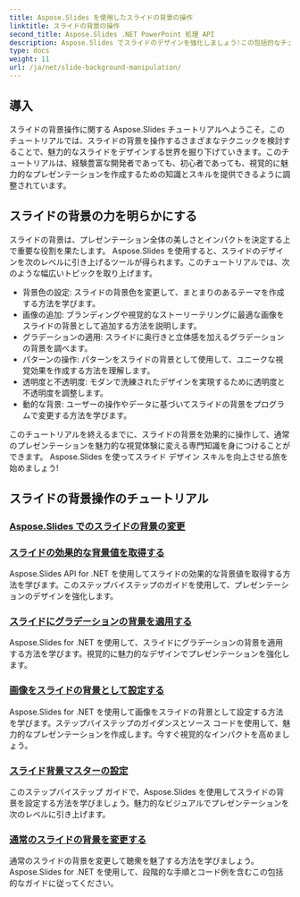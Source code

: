 ```yaml
---
title: Aspose.Slides を使用したスライドの背景の操作
linktitle: スライドの背景の操作
second_title: Aspose.Slides .NET PowerPoint 処理 API
description: Aspose.Slides でスライドのデザインを強化しましょう!この包括的なチュートリアルでスライドの背景を操作する方法を学びましょう。段階的な手順とコード例が提供されます。
type: docs
weight: 11
url: /ja/net/slide-background-manipulation/
---
```


## 導入

スライドの背景操作に関する Aspose.Slides チュートリアルへようこそ。このチュートリアルでは、スライドの背景を操作するさまざまなテクニックを検討することで、魅力的なスライドをデザインする世界を掘り下げていきます。このチュートリアルは、経験豊富な開発者であっても、初心者であっても、視覚的に魅力的なプレゼンテーションを作成するための知識とスキルを提供できるように調整されています。

## スライドの背景の力を明らかにする

スライドの背景は、プレゼンテーション全体の美しさとインパクトを決定する上で重要な役割を果たします。 Aspose.Slides を使用すると、スライドのデザインを次のレベルに引き上げるツールが得られます。このチュートリアルでは、次のような幅広いトピックを取り上げます。

- 背景色の設定: スライドの背景色を変更して、まとまりのあるテーマを作成する方法を学びます。
- 画像の追加: ブランディングや視覚的なストーリーテリングに最適な画像をスライドの背景として追加する方法を説明します。
- グラデーションの適用: スライドに奥行きと立体感を加えるグラデーションの背景を調べます。
- パターンの操作: パターンをスライドの背景として使用して、ユニークな視覚効果を作成する方法を理解します。
- 透明度と不透明度: モダンで洗練されたデザインを実現するために透明度と不透明度を調整します。
- 動的な背景: ユーザーの操作やデータに基づいてスライドの背景をプログラムで変更する方法を学びます。

このチュートリアルを終えるまでに、スライドの背景を効果的に操作して、通常のプレゼンテーションを魅力的な視覚体験に変える専門知識を身につけることができます。 Aspose.Slides を使ってスライド デザイン スキルを向上させる旅を始めましょう!

## スライドの背景操作のチュートリアル
### [Aspose.Slides でのスライドの背景の変更](./slide-background-modification/)
### [スライドの効果的な背景値を取得する](./get-background-effective-values/)
Aspose.Slides API for .NET を使用してスライドの効果的な背景値を取得する方法を学びます。このステップバイステップのガイドを使用して、プレゼンテーションのデザインを強化します。
### [スライドにグラデーションの背景を適用する](./apply-gradient-background/)
Aspose.Slides for .NET を使用して、スライドにグラデーションの背景を適用する方法を学びます。視覚的に魅力的なデザインでプレゼンテーションを強化します。
### [画像をスライドの背景として設定する](./set-image-as-background/)
Aspose.Slides for .NET を使用して画像をスライドの背景として設定する方法を学びます。ステップバイステップのガイダンスとソース コードを使用して、魅力的なプレゼンテーションを作成します。今すぐ視覚的なインパクトを高めましょう。
### [スライド背景マスターの設定](./set-slide-background-master/)
このステップバイステップ ガイドで、Aspose.Slides を使用してスライドの背景を設定する方法を学びましょう。魅力的なビジュアルでプレゼンテーションを次のレベルに引き上げます。
### [通常のスライドの背景を変更する](./change-slide-background-normal/)
通常のスライドの背景を変更して聴衆を魅了する方法を学びましょう。 Aspose.Slides for .NET を使用して、段階的な手順とコード例を含むこの包括的なガイドに従ってください。